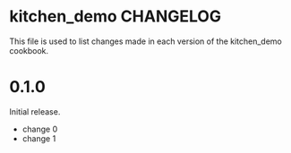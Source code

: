 # kitchen_demo CHANGELOG

This file is used to list changes made in each version of the kitchen_demo cookbook.

# 0.1.0

Initial release.

- change 0
- change 1


